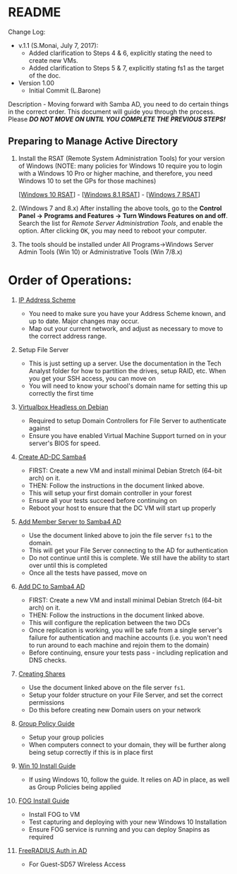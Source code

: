 README
===

Change Log:
+ v.1.1 (S.Monai, July 7, 2017):
  - Added clarification to Steps 4 & 6, explicitly stating the need to create new VMs.
  - Added clarification to Steps 5 & 7, explicitly stating fs1 as the target of the doc.
+ Version 1.00
  - Initial Commit (L.Barone)

Description - Moving forward with Samba AD, you need to do certain things in the correct order. This document will guide you through the process. Please ***DO NOT MOVE ON UNTIL YOU COMPLETE THE PREVIOUS STEPS!***

Preparing to Manage Active Directory
---
1.  Install the RSAT (Remote System Administration Tools) for your version of Windows (NOTE: many policies for Windows 10 require you to login with a Windows 10 Pro or higher machine, and therefore, you need Windows 10 to set the GPs for those machines)
    
    [[Windows 10 RSAT](https://www.microsoft.com/en-us/download/details.aspx?id=45520)] - [[Windows 8.1 RSAT](https://www.microsoft.com/en-ca/download/details.aspx?id=39296)] - [[Windows 7 RSAT](https://www.microsoft.com/en-ca/download/details.aspx?id=7887)]
2. (Windows 7 and 8.x) After installing the above tools, go to the **Control Panel -> Programs and Features -> Turn Windows Features on and off**. Search the list for *Remote Server Administration Tools*, and enable the option. After clicking <kbd>OK</kbd>, you may need to reboot your computer.
3. The tools should be installed under All Programs->Windows Server Admin Tools (Win 10) or Administrative Tools (Win 7/8.x)

Order of Operations:
=
1. [IP Address Scheme](https://github.com/smonaica/samba-ad-dc/blob/master/IP%20Address%20Scheme.md)
	- You need to make sure you have your Address Scheme known, and up to date. Major changes may occur.
	- Map out your current network, and adjust as necessary to move to the correct address range.

2. Setup File Server
	- This is just setting up a server. Use the documentation in the Tech Analyst folder for how to partition the drives, setup RAID, etc. When you get your SSH access, you can move on
	- You will need to know your school's domain name for setting this up correctly the first time
3. [Virtualbox Headless on Debian](https://github.com/smonaica/samba-ad-dc/blob/master/VirtualBox-Headless-on-Debian.md)
	- Required to setup Domain Controllers for File Server to authenticate against
	- Ensure you have enabled Virtual Machine Support turned on in your server's BIOS for speed.
4. [Create AD-DC Samba4](https://github.com/smonaica/samba-ad-dc/blob/master/Create-AD-DC-Samba4.md)
	- FIRST: Create a new VM and install minimal Debian Stretch (64-bit arch) on it.
	- THEN: Follow the instructions in the document linked above.
	- This will setup your first domain controller in your forest
	- Ensure all your tests succeed before continuing on
	- Reboot your host to ensure that the DC VM will start up properly
5. [Add Member Server to Samba4 AD](https://github.com/smonaica/samba-ad-dc/blob/master/Add-Member-Server-to-Samba4-AD.md)
	- Use the document linked above to join the file server `fs1` to the domain.
	- This will get your File Server connecting to the AD for authentication
	- Do not continue until this is complete. We still have the ability to start over until this is completed
	- Once all the tests have passed, move on
6. [Add DC to Samba4 AD](https://github.com/smonaica/samba-ad-dc/blob/master/Add-DC-to-Samba4-AD.md)
	- FIRST: Create a new VM and install minimal Debian Stretch (64-bit arch) on it.
	- THEN: Follow the instructions in the document linked above.
	- This will configure the replication between the two DCs
	- Once replication is working, you will be safe from a single server's failure for authentication and machine accounts (i.e. you won't need to run around to each machine and rejoin them to the domain)
	- Before continuing, ensure your tests pass - including replication and DNS checks.
7. [Creating Shares](https://github.com/smonaica/samba-ad-dc/blob/master/Creating%20shares.md)
	- Use the document linked above on the file server `fs1`.
	- Setup your folder structure on your File Server, and set the correct permissions
	- Do this before creating new Domain users on your network
8. [Group Policy Guide](https://github.com/smonaica/samba-ad-dc/blob/master/Group-Policy-Guide.md)
	- Setup your group policies
	- When computers connect to your domain, they will be further along being setup correctly if this is in place first
9. [Win 10 Install Guide](https://github.com/smonaica/samba-ad-dc/blob/master/Win-10-Install-Guide.md)
	- If using Windows 10, follow the guide. It relies on AD in place, as well as Group Policies being applied
10. [FOG Install Guide](https://github.com/smonaica/samba-ad-dc/blob/master/FOG%20Install%20Guide.md)
	- Install FOG to VM
	- Test capturing and deploying with your new Windows 10 Installation
	- Ensure FOG service is running and you can deploy Snapins as required
11. [FreeRADIUS Auth in AD](https://github.com/smonaica/samba-ad-dc/blob/master/FreeRADIUS-Auth-In-AD.md)
	- For Guest-SD57 Wireless Access
